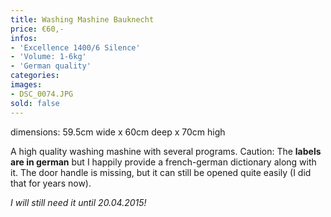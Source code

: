 ```yaml
---
title: Washing Mashine Bauknecht
price: €60,-
infos:
- 'Excellence 1400/6 Silence'
- 'Volume: 1-6kg'
- 'German quality'
categories:
images:
- DSC_0074.JPG
sold: false
---
```


dimensions: 59.5cm wide x 60cm deep x 70cm high

A high quality washing mashine with several programs.
Caution: The **labels are in german** but I happily provide a french-german dictionary along with it.
The door handle is missing, but it can still be opened quite easily (I did that for years now).

*I will still need it until 20.04.2015!*
